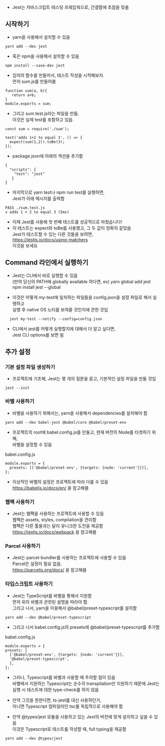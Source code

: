 

- Jest는 자바스크립트 테스팅 프레임웍으로, 간결함에 초점을 맞춤  


## 시작하기 

- yarn을 사용해서 설치할 수 있음 

```
yarn add --dev jest
```

- 혹은 npm을 사용해서 설치할 수 있음

```
npm install --save-dev jest
```

- 임의의 함수를 만들어서, 테스트 작성을 시작해보자.  
  먼저 sum.js를 만들어봄  
 
``` 
function sum(a, b){ 
   return a+b;
}
module.exports = sum;
``` 
 
- 그리고 sum.test.js라는 파일을 만듦.  
  이것은 실제 test를 포함하고 있음.  

```
const sum = require('./sum');

test('adds 1+2 to equal 3', () => {
  expect(sum(1,2)).toBe(3);
});
```

- package.json에 아래의 섹션을 추가함  

```
{
  "scripts": {
    "test": "jest"
   }
}
```

- 마지막으로 yarn test나 npm run test를 실행하면,  
  Jest가 아래 메시지를 출력함  

```
PASS ./sum.test.js
v adds 1 + 2 to equal 3 (5ms)
```

- 이제 Jest를 사용해 첫 번째 테스트를 성공적으로 마쳤습니다!  
- 이 테스트는 expect와 toBe를 사용했고, 그 두 값이 정확히 같았음  
  Jest가 테스트할 수 있는 다른 것들을 보려면,  
  https://jestjs.io/docs/using-matchers  
  이것을 보세요
  
  
## Command 라인에서 실행하기 

- Jest는 CLI에서 바로 실행할 수 있음  
  (만약 당신의 PATH에 globally available 하다면, 
   ex) yarn global add jest 
       npm install jest --global  
       
- 이것은 어떻게 my-test에 일치하는 파일들을 config.json을 설정 파일로 해서 실행하고  
  실행 후 native OS 노티를 보여줄 것인지에 관한 것임  

```  
  jest my-test --notify --config=config.json  
```  

- CLI에서 jest를 어떻게 실행할지에 대해서 더 알고 싶다면,  
  Jest CLI options를 보면 됨  
  

## 추가 설정

### 기본 설정 파일 생성하기 

- 프로젝트에 기초해, Jest는 몇 개의 질문을 묻고, 기본적인 설정 파일을 만들 것임  

```
jest --init  
```

### 바벨 사용하기  

- 바벨을 사용하기 위해서는, yarn을 사용해서 dependencies를 설치해야 함  

```
yarn add --dev babel-jest @babel/core @babel/preset-env  
```

- 프로젝트의 root에 babel.config.js를 만들고, 현재 버전의 Node를 타겟하기 위해,  
  바벨을 설정할 수 있음  


babel.config.js

```
module.exports = {
  presets: [['@babel/preset-env', {targets: {node: 'current'}}]], 
};
```

- 이상적인 바벨의 설정은 프로젝트에 따라 다를 수 있음  
  https://babeljs.io/docs/en/ 을 참고해봄  
  

### 웹팩 사용하기 

- Jest는 웹팩을 사용하는 프로젝트에 사용할 수 있음  
  웹팩은 assets, styles, compilation을 관리함  
  웹팩은 다른 툴들과는 달리 유니크한 도전을 제공함  
  https://jestjs.io/docs/webpack 을 참고해봄  
  
### Parcel 사용하기

- Jest는 parcel-bundler를 사용하는 프로젝트에 사용할 수 있음  
  Parcel은 설정이 필요 없음.  
  https://parceljs.org/docs/ 을 참고해봄  
  

### 타입스크립트 사용하기 

- Jest는 TypeScript를 바벨을 통해서 지원함  
  먼저 위의 바벨과 관련된 설명을 따라야 함.  
  그리고 나서, yarn을 이용해서 @babel/preset-typescript를 설치함  

```
yarn add --dev @babel/preset-typescript
```

- 그리고 나서 babel.config.js의 presets에 @babel/preset-typescript를 추가함 

babel.config.js

```
module.exports = {
presets: [
  ['@babel/preset-env', {targets: {node: 'current'}}],
  '@babel/preset-typescirpt',
  ],
};
```

- 그러나, Typescript를 바벨과 사용할 때 주의할 점이 있음  
  바벨에서 지원하는 Typescript는 순수히 transpilation만 지원하기 때문에
  Jest는 실행 시 테스트에 대한 type-check를 하지 않음  
  
- 만약 그것을 원한다면, ts-jest를 대신 사용하던가,  
  아니면 Typescript 컴파일러인 tsc를 독립적으로 사용해야 함  
  
- 만약 @types/jest 모듈을 사용하고 있는 Jest의 버전에 맞게 설치하고 싶을 수 있음  
  이것은 Typescript로 테스트를 작성할 때, full typing을 제공함  

```
yarn add --dev @types/jest
```













 
